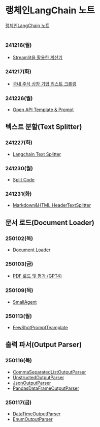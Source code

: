 # 랭체인LangChain 노트

[랭체인LangChain 노트](https://wikidocs.net/book/14314)

#

### 241216(월)
- [Streamlit을 활용한 계산기](https://jeonju-2-test2.streamlit.app/)

### 241217(화)
- [국내 주식 상장 기업 리스트 크롤링](https://github.com/Jangorithm/Bit-Education/tree/main/crawling)

### 241226(월)
- [Open API Template & Prompt](https://github.com/Jangorithm/Bit-Education/tree/main/OpenAPI%20%26Prompt)

## 텍스트 분할(Text Splitter)

### 241227(화)
- [Langchain Text Splitter](https://github.com/Jangorithm/Bit-Education/tree/main/Langchain%20Text%20Splitter)

### 241230(월)
- [Split Code](https://github.com/Jangorithm/Bit-Education/tree/main/Split%20code)

### 241231(화)
- [Markdown&HTML HeaderTextSplitter](https://github.com/Jangorithm/Bit-Education/tree/main/Markdown%26HTML%20HeaderTextSplitter)

## 문서 로드(Document Loader)

### 250102(목)
- [Document Loader](https://github.com/Jangorithm/Bit-Education/tree/main/Document%20Loader)

### 250103(금) 
- [PDF 로드 및 평가 (GPT4)](https://github.com/Jangorithm/Bit-Education/tree/main/PDF%20%EB%A1%9C%EB%93%9C%20%EB%B0%8F%20%ED%8F%89%EA%B0%80%20(GPT4))

### 250109(목)
- [SmallAgent](https://github.com/Jangorithm/LangChain/tree/main/SmallAgent)

### 250113(월)
- [FewShotPromptTeamplate](https://github.com/Jangorithm/LangChain/tree/main/FewShotTemplate)

## 출력 파서(Output Parser)

### 250116(목)
- [CommaSeparatedListOutputParser](https://github.com/Jangorithm/LangChain/tree/main/CommaSeparatedListOutputParser)
- [UnstructedOutputParser](https://github.com/Jangorithm/LangChain/tree/main/UnstructedOutputParser)
- [JsonOutputParser](https://github.com/Jangorithm/LangChain/tree/main/JsonOutputParser)
- [PandasDataFrameOutputParser](https://github.com/Jangorithm/LangChain/tree/main/PandasDataFrameOutputParser)

### 250117(금)
- [DataTimeOutputParser](https://github.com/Jangorithm/LangChain/tree/main/DataTimeOutputParser)
- [EnumOutputParser](https://github.com/Jangorithm/LangChain/tree/main/EnumOutputParser)
